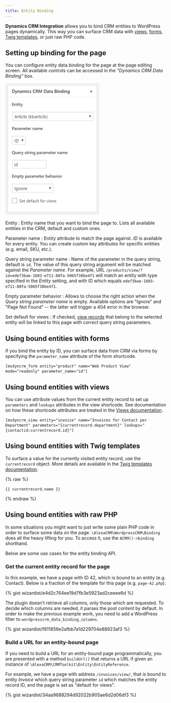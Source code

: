 ```yaml
---
title: Entity Binding
---
```


**Dynamics CRM Integration** allows you to bind CRM entities to WordPress pages dynamically. This way you can surface CRM data with [views](/wpcrm/views/), [forms](/wpcrm/forms/), [Twig templates](/wpcrm/twig/), or just raw PHP code.

## Setting up binding for the page

You can configure entity data binding for the page at the page editing screen. All available controls can be accessed in the *"Dynamics CRM Data Binding"* box.

![Data binding settings](/img/wpcrm/binding_fig1.png)

Entity
: Entity name that you want to bind the page to. Lists all available entities in the CRM, default and custom ones.

Parameter name
: Entity attribute to match the page against. *ID* is available for every entity. You can create custom key attributes for specific entities (e.g. email, SKU, etc.).

Query string parameter name
: Name of the parameter in the query string, default is `id`. The value of this query string argument will be matched against the *Parameter name*. For example, URL `/products/view/?id=edef3bae-1603-e711-80fa-5065f38be4f1` will match an entity with type specified in the *Entity* setting, and with ID which equals `edef3bae-1603-e711-80fa-5065f38be4f1`.

Empty parameter behavior
: Allows to choose the right action when the *Query string parameter name* is empty. Available options are "Ignore" and "Page Not Found" -- the latter will trigger a 404 error in the browser.

Set default for views
: If checked, [view records](/wpcrm/views/) that belong to the selected entity will be linked to this page with correct query string parameters.

## Using bound entities with forms

If you bind the entity by ID, you can surface data from CRM via forms by specifying the `parameter_name` attribute of the form shortcode.

```
[msdyncrm_form entity="product" name="Web Product View" mode="readonly" parameter_name="id"]
```

## Using bound entities with views

You can use attribute values from the current entity record to set up `parameters` and `lookups` attributes in the view shortcode. See documentation on how these shortcode attributes are treated in the [Views documentation](/wpcrm/views/).

```
[msdyncrm_view entity="invoice" name="Invoices for Contact per Department" parameters="{currentrecord.department}" lookups="{contactid:currentrecord.id}"]
```

## Using bound entities with Twig templates

To surface a value for the currently visited entity record, use the `currentrecord` object. More details are available in the [Twig templates documentation](/wpcrm/twig/).

{% raw %}
```
{{ currentrecord.name }}
```
{% endraw %}

## Using bound entities with raw PHP

In some situations you might want to just write some plain PHP code in order to surface some data on the page. `\AlexaCRM\WordpressCRM\Binding` does all the heavy lifting for you. To access it, use the `ACRM()->binding` shorthand.

Below are some use cases for the entity binding API.

### Get the current entity record for the page

In this example, we have a page with ID 42, which is bound to an entity (e.g. Contact). Below is a fraction of the template for this page (e.g. `page-42.php`).

{% gist wizardist/e4d2c764ee19d7fb3e5923ad2ceeee6d %}

The plugin doesn't retrieve all columns, only those which are requested. To decide which columns are needed, it parses the post content by default. In order to make the previous example work, you need to add a WordPress filter to `wordpresscrm_data_binding_columns`.

{% gist wizardist/f811856e2afbb7a1d229704e88923af3 %}

### Build a URL for an entity-bound page

If you need to build a URL for an entity-bound page programmatically, you are presented with a method `buildUrl()` that returns a URL if given an instance of `\AlexaCRM\CRMToolkit\Entity\EntityReference`.

For example, we have a page with address `/invoices/view/`, that is bound to entity *Invoice* which query string parameter `id` which matches the entity record ID, and the page is set as "default for views".

{% gist wizardist/34aa9688294d92022b905ae6d2d06df3 %}
